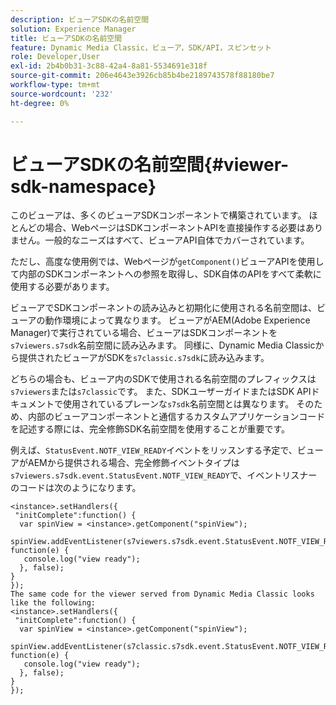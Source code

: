 ```yaml
---
description: ビューアSDKの名前空間
solution: Experience Manager
title: ビューアSDKの名前空間
feature: Dynamic Media Classic，ビューア，SDK/API，スピンセット
role: Developer,User
exl-id: 2b4b0b31-3c88-42a4-8a81-5534691e318f
source-git-commit: 206e4643e3926cb85b4be2189743578f88180be7
workflow-type: tm+mt
source-wordcount: '232'
ht-degree: 0%

---
```


# ビューアSDKの名前空間{#viewer-sdk-namespace}

このビューアは、多くのビューアSDKコンポーネントで構築されています。 ほとんどの場合、WebページはSDKコンポーネントAPIを直接操作する必要はありません。一般的なニーズはすべて、ビューアAPI自体でカバーされています。

ただし、高度な使用例では、Webページが`getComponent()`ビューアAPIを使用して内部のSDKコンポーネントへの参照を取得し、SDK自体のAPIをすべて柔軟に使用する必要があります。

ビューアでSDKコンポーネントの読み込みと初期化に使用される名前空間は、ビューアの動作環境によって異なります。 ビューアがAEM(Adobe Experience Manager)で実行されている場合、ビューアはSDKコンポーネントを`s7viewers.s7sdk`名前空間に読み込みます。 同様に、Dynamic Media Classicから提供されたビューアがSDKを`s7classic.s7sdk`に読み込みます。

どちらの場合も、ビューア内のSDKで使用される名前空間のプレフィックスは`s7viewers`または`s7classic`です。 また、SDKユーザーガイドまたはSDK APIドキュメントで使用されているプレーンな`s7sdk`名前空間とは異なります。 そのため、内部のビューアコンポーネントと通信するカスタムアプリケーションコードを記述する際には、完全修飾SDK名前空間を使用することが重要です。

例えば、`StatusEvent.NOTF_VIEW_READY`イベントをリッスンする予定で、ビューアがAEMから提供される場合、完全修飾イベントタイプは`s7viewers.s7sdk.event.StatusEvent.NOTF_VIEW_READY`で、イベントリスナーのコードは次のようになります。

```
<instance>.setHandlers({ 
 "initComplete":function() { 
  var spinView = <instance>.getComponent("spinView"); 
   spinView.addEventListener(s7viewers.s7sdk.event.StatusEvent.NOTF_VIEW_READY, function(e) { 
   console.log("view ready"); 
  }, false); 
} 
}); 
The same code for the viewer served from Dynamic Media Classic looks like the following: 
<instance>.setHandlers({ 
 "initComplete":function() { 
  var spinView = <instance>.getComponent("spinView"); 
   spinView.addEventListener(s7classic.s7sdk.event.StatusEvent.NOTF_VIEW_READY, function(e) { 
   console.log("view ready"); 
  }, false); 
} 
});
```
